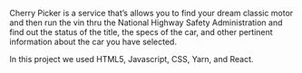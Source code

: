 Cherry Picker is a service that’s allows you to find your dream classic motor and then run the vin thru the National Highway Safety Administration and find out the status of the title, the specs of the car, and other pertinent information about the car you have selected. 

In this project we used HTML5, Javascript, CSS, Yarn, and React. 
